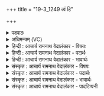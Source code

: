 +++
title = "19-3_1249 त्वं हि"

+++
<details><summary>पदपाठः</summary>

त्वम्। हि। श꣡श्व꣢꣯तीनाम्। इ꣡न्द्र꣢꣯। ध꣣र्त्ता꣢। पु꣣रा꣢म्। अ꣡सि꣢꣯। ह꣣न्ता꣢। द꣡स्योः꣢꣯। म꣡नोः꣢꣯। वृ꣡धः꣢꣯। प꣡तिः꣢꣯। दि꣣वः꣢। १२४९।
</details>

<details><summary>अधिमन्त्रम् (VC)</summary>

- इन्द्रः
- नृमेध आङ्गिरसः
- उष्णिक्
- ऋषभः
</details>

<details><summary>हिन्दी : आचार्य रामनाथ वेदालंकार - विषयः</summary>

अगले मन्त्र में परमेश्वर और राजा के वीरकर्मों का वर्णन करते हैं।
</details>

<details><summary>हिन्दी : आचार्य रामनाथ वेदालंकार - पदार्थः</summary>

पदार्थान्वयभाषाः -  हे (इन्द्र) परमवीर जगदीश्वर वा राजन् ! (त्वं हि) आप निश्चय ही (शश्वतीनाम्) बहुत सी (पुराम्) शत्रु-नगरियों के (धर्ता) भेदन करनेवाले, (दस्योः) हिंसक शत्रु के (हन्ता) विनाशक, (मनोः) मननशील शान्तिप्रिय मनुष्य के (वृधः) बढ़ानेवाले और (दिवः) तेजस्वी जन के (पतिः) रक्षक (असि) हो ॥३॥
</details>

<details><summary>हिन्दी : आचार्य रामनाथ वेदालंकार - भावार्थः</summary>

भावार्थभाषाः -  जैसे जगदीश्वर दुष्टों का भञ्जक और सज्जनों का रक्षक होता है,वैसे ही राजा को भी होना चाहिए ॥३॥
</details>

<details><summary>संस्कृत : आचार्य रामनाथ वेदालंकार - विषयः</summary>

अथ परमेश्वरस्य नरेशस्य च वीरकर्माणि वर्ण्यन्ते।
</details>

<details><summary>संस्कृत : आचार्य रामनाथ वेदालंकार - पदार्थः</summary>

पदार्थान्वयभाषाः -  हे (इन्द्र) परमवीर जगदीश्वर राजन् वा ! (त्वं हि) त्वं खलु (शश्वतीनाम्) बह्वीनाम्।[शश्वदिति बहुनाम। निघं० ३।१।] (पुराम्) शत्रुनगरीणाम् (धर्ता) भेत्ता, (दस्योः) हिंसकस्य शत्रोः (हन्ता) विनाशयिता, (मनोः) मननशीलस्य शान्तिप्रियस्य (वृधः) वर्धयिता, (दिवः) तेजस्विनः जनस्य च (पतिः) रक्षकः (असि) भवसि ॥३॥
</details>

<details><summary>संस्कृत : आचार्य रामनाथ वेदालंकार - भावार्थः</summary>

भावार्थभाषाः -  यथा जगदीश्वरो दुष्टानां भञ्जकः सज्जनानां च रक्षको भवति तथैव नृपतिनापि भाव्यम् ॥३॥
</details>

<details><summary>संस्कृत : आचार्य रामनाथ वेदालंकार - पादटिप्पनी</summary>

टिप्पणी:   १. ऋ० ८।९८।६,अथ० २०।६४।३।
</details>